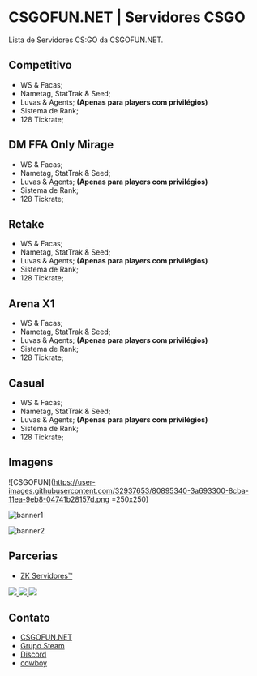# CSGOFUN.NET | Servidores CSGO
Lista de Servidores CS:GO da CSGOFUN.NET.

## Competitivo
- WS & Facas;
- Nametag, StatTrak & Seed;
- Luvas & Agents; **(Apenas para players com privilégios)**
- Sistema de Rank;
- 128 Tickrate;

## DM FFA Only Mirage
- WS & Facas;
- Nametag, StatTrak & Seed;
- Luvas & Agents; **(Apenas para players com privilégios)**
- Sistema de Rank;
- 128 Tickrate;

## Retake
- WS & Facas;
- Nametag, StatTrak & Seed;
- Luvas & Agents; **(Apenas para players com privilégios)**
- Sistema de Rank;
- 128 Tickrate;

## Arena X1
- WS & Facas;
- Nametag, StatTrak & Seed;
- Luvas & Agents; **(Apenas para players com privilégios)**
- Sistema de Rank;
- 128 Tickrate;

## Casual
- WS & Facas;
- Nametag, StatTrak & Seed;
- Luvas & Agents; **(Apenas para players com privilégios)**
- Sistema de Rank;
- 128 Tickrate;

## Imagens
![CSGOFUN](https://user-images.githubusercontent.com/32937653/80895340-3a693300-8cba-11ea-9eb8-04741b28157d.png =250x250)

![banner1](https://user-images.githubusercontent.com/32937653/80895341-3b9a6000-8cba-11ea-98a3-541ffdb846dd.png)

![banner2](https://user-images.githubusercontent.com/32937653/80895342-3b9a6000-8cba-11ea-946b-819e681aa2c1.png)

## Parcerias
- [ZK Servidores™](https://zkservidores.com)

<a href="https://opencollective.com/readme-md-generator/organization/0/website"> <img src = "https://opencollective.com/readme-md-generator/organization/0/avatar .svg "> </a>
<a href="https://opencollective.com/readme-md-generator/organization/1/website"> <img src = "https://opencollective.com/readme-md-generator/organization/1/avatar .svg "> </a>
<a href="https://opencollective.com/readme-md-generator/organization/2/website"> <img src = "https://opencollective.com/readme-md-generator/organization/2/avatar .svg "> </a>

## Contato
- [CSGOFUN.NET](http://csgofun.net)
- [Grupo Steam](https://steamcommunity.com/groups/ggservidores)
- [Discord](https://www.discord.gg/nGpvn9F)
- [cowboy](https://steamcommunity.com/profiles/76561198444723335)
